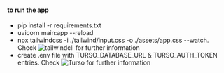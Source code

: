 #### to run the app
- pip install -r requirements.txt
- uvicorn main:app --reload
- npx tailwindcss -i ./tailwind/input.css -o ./assets/app.css --watch. Check ![tailwindcli](https://tailwindcss.com/docs/installation) for further information      
- create .env file with TURSO_DATABASE_URL & TURSO_AUTH_TOKEN entries. Check ![Turso](https://docs.turso.tech/sdk/python/quickstart) for further information
